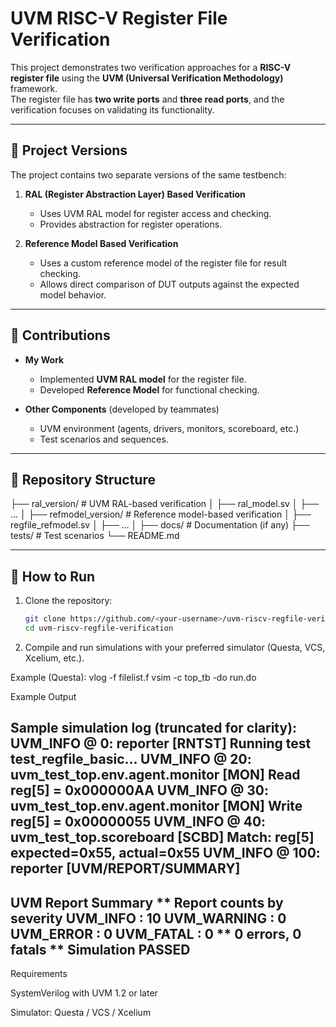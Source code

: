 # UVM RISC-V Register File Verification

This project demonstrates two verification approaches for a **RISC-V register file** using the **UVM (Universal Verification Methodology)** framework.  
The register file has **two write ports** and **three read ports**, and the verification focuses on validating its functionality.

---

## 🔹 Project Versions
The project contains two separate versions of the same testbench:

1. **RAL (Register Abstraction Layer) Based Verification**  
   - Uses UVM RAL model for register access and checking.  
   - Provides abstraction for register operations.  

2. **Reference Model Based Verification**  
   - Uses a custom reference model of the register file for result checking.  
   - Allows direct comparison of DUT outputs against the expected model behavior.  

---

## 🔹 Contributions
- **My Work**  
  - Implemented **UVM RAL model** for the register file.  
  - Developed **Reference Model** for functional checking.  

- **Other Components** (developed by teammates)  
  - UVM environment (agents, drivers, monitors, scoreboard, etc.)  
  - Test scenarios and sequences.  

---

## 🔹 Repository Structure
├── ral_version/ # UVM RAL-based verification
│ ├── ral_model.sv
│ ├── ...
│
├── refmodel_version/ # Reference model-based verification
│ ├── regfile_refmodel.sv
│ ├── ...
│
├── docs/ # Documentation (if any)
├── tests/ # Test scenarios
└── README.md


---

## 🔹 How to Run
1. Clone the repository:
   ```bash
   git clone https://github.com/<your-username>/uvm-riscv-regfile-verification.git
   cd uvm-riscv-regfile-verification
2. Compile and run simulations with your preferred simulator (Questa, VCS, Xcelium, etc.).

Example (Questa):
vlog -f filelist.f
vsim -c top_tb -do run.do


Example Output

Sample simulation log (truncated for clarity):
UVM_INFO @ 0: reporter [RNTST] Running test test_regfile_basic...
UVM_INFO @ 20: uvm_test_top.env.agent.monitor [MON] Read reg[5] = 0x000000AA
UVM_INFO @ 30: uvm_test_top.env.agent.monitor [MON] Write reg[5] = 0x00000055
UVM_INFO @ 40: uvm_test_top.scoreboard [SCBD] Match: reg[5] expected=0x55, actual=0x55
UVM_INFO @ 100: reporter [UVM/REPORT/SUMMARY]
---------------------------------------------------
UVM Report Summary
  ** Report counts by severity
  UVM_INFO    :   10
  UVM_WARNING :    0
  UVM_ERROR   :    0
  UVM_FATAL   :    0
  ** 0 errors, 0 fatals
  ** Simulation PASSED
---------------------------------------------------

Requirements

SystemVerilog with UVM 1.2 or later

Simulator: Questa / VCS / Xcelium
